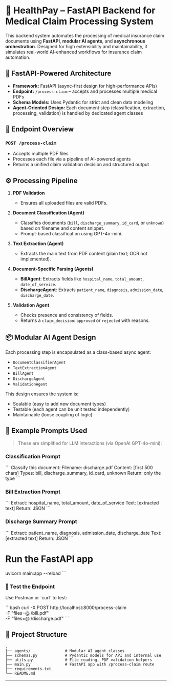 # 🏥 HealthPay – FastAPI Backend for Medical Claim Processing System

This backend system automates the processing of medical insurance claim documents using **FastAPI**, **modular AI agents**, and **asynchronous orchestration**. Designed for high extensibility and maintainability, it simulates real-world AI-enhanced workflows for insurance claim automation.

## 🚀 FastAPI-Powered Architecture

- **Framework:** FastAPI (async-first design for high-performance APIs)
- **Endpoint:** `/process-claim` – accepts and processes multiple medical PDFs
- **Schema Models:** Uses Pydantic for strict and clean data modeling
- **Agent-Oriented Design:** Each document step (classification, extraction, processing, validation) is handled by dedicated agent classes

## 📄 Endpoint Overview
 
### `POST /process-claim`

- Accepts multiple PDF files
- Processes each file via a pipeline of AI-powered agents 
- Returns a unified claim validation decision and structured output

## ⚙️ Processing Pipeline

1. **PDF Validation**
   - Ensures all uploaded files are valid PDFs.

2. **Document Classification (Agent)**
   - Classifies documents (`bill`, `discharge_summary`, `id_card`, or `unknown`) based on filename and content snippet.
   - Prompt-based classification using GPT-4o-mini.

3. **Text Extraction (Agent)**
   - Extracts the main text from PDF content (plain text; OCR not implemented).

4. **Document-Specific Parsing (Agents)**
   - **BillAgent**: Extracts fields like `hospital_name`, `total_amount`, `date_of_service`.
   - **DischargeAgent**: Extracts `patient_name`, `diagnosis`, `admission_date`, `discharge_date`.

5. **Validation Agent**
   - Checks presence and consistency of fields.
   - Returns a `claim_decision`: `approved` or `rejected` with reasons.

## 📦 Modular AI Agent Design

Each processing step is encapsulated as a class-based async agent:
- `DocumentClassifierAgent`
- `TextExtractionAgent`
- `BillAgent`
- `DischargeAgent`
- `ValidationAgent`

This design ensures the system is:
- Scalable (easy to add new document types)
- Testable (each agent can be unit tested independently)
- Maintainable (loose coupling of logic)

## 🧠 Example Prompts Used

> These are simplified for LLM interactions (via OpenAI GPT-4o-mini):

### Classification Prompt
\`\`\`
Classify this document:
Filename: discharge.pdf
Content: [first 500 chars]
Types: bill, discharge_summary, id_card, unknown
Return: only the type
\`\`\`

### Bill Extraction Prompt
\`\`\`
Extract: hospital_name, total_amount, date_of_service
Text: [extracted text]
Return: JSON
\`\`\`

### Discharge Summary Prompt
\`\`\`
Extract: patient_name, diagnosis, admission_date, discharge_date
Text: [extracted text]
Return: JSON
\`\`\`


# Run the FastAPI app
uvicorn main:app --reload
\`\`\`

### 🧪 Test the Endpoint

Use Postman or \`curl\` to test:

\`\`\`bash
curl -X POST http://localhost:8000/process-claim \
  -F "files=@./bill.pdf" \
  -F "files=@./discharge.pdf"
\`\`\`

## 📁 Project Structure

```
.
├── agents/               # Modular AI agent classes
├── schemas.py            # Pydantic models for API and internal use
├── utils.py              # File reading, PDF validation helpers
├── main.py               # FastAPI app with /process-claim route
├── requirements.txt
└── README.md
```


---
